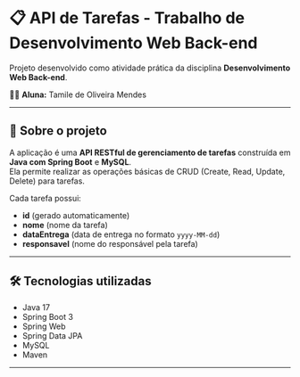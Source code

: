 # 📋 API de Tarefas - Trabalho de Desenvolvimento Web Back-end

Projeto desenvolvido como atividade prática da disciplina **Desenvolvimento Web Back-end**.  

👩‍💻 **Aluna:** Tamile de Oliveira Mendes  

---

## 🚀 Sobre o projeto
A aplicação é uma **API RESTful de gerenciamento de tarefas** construída em **Java com Spring Boot** e **MySQL**.  
Ela permite realizar as operações básicas de CRUD (Create, Read, Update, Delete) para tarefas.

Cada tarefa possui:
- **id** (gerado automaticamente)
- **nome** (nome da tarefa)
- **dataEntrega** (data de entrega no formato `yyyy-MM-dd`)
- **responsavel** (nome do responsável pela tarefa)

---

## 🛠 Tecnologias utilizadas
- Java 17
- Spring Boot 3
- Spring Web
- Spring Data JPA
- MySQL
- Maven

---

